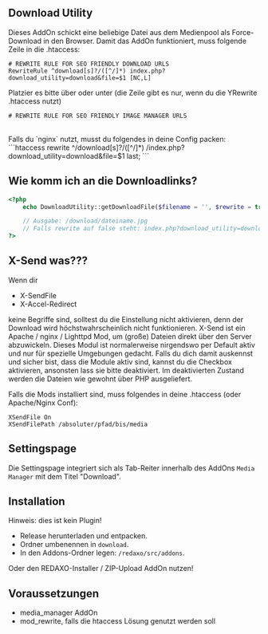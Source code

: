 Download Utility
----------------

Dieses AddOn schickt eine beliebige Datei aus dem Medienpool als Force-Download in den Browser.
Damit das AddOn funktioniert, muss folgende Zeile in die .htaccess:
<br>
```htaccess
# REWRITE RULE FOR SEO FRIENDLY DOWNLOAD URLS
RewriteRule ^download[s]?/([^/]*) index.php?download_utility=download&file=$1 [NC,L]
```

Platzier es bitte über oder unter (die Zeile gibt es nur, wenn du die YRewrite .htaccess nutzt)
```
# REWRITE RULE FOR SEO FRIENDLY IMAGE MANAGER URLS
```
<br>
Falls du `nginx` nutzt, musst du folgendes in deine Config packen:
```htaccess
rewrite ^/download[s]?/([^/]*) /index.php?download_utility=download&file=$1 last;
```

Wie komm ich an die Downloadlinks?
---------------------------------------

```php
<?php
    echo DownloadUtility::getDownloadFile($filename = '', $rewrite = true);

    // Ausgabe: /download/dateiname.jpg
    // Falls rewrite auf false steht: index.php?download_utility=download&file=dateiname.jpg
?>
```

X-Send was???
---------------

Wenn dir

* X-SendFile
* X-Accel-Redirect

keine Begriffe sind, solltest du die Einstellung nicht aktivieren, denn der Download wird höchstwahrscheinlich nicht funktionieren. X-Send ist ein Apache / nginx / Lighttpd Mod, um (große) Dateien direkt über den Server abzuwickeln. Dieses Modul ist normalerweise nirgendswo per Default aktiv und nur für spezielle Umgebungen gedacht. Falls du dich damit auskennst und sicher bist, dass die Module aktiv sind, kannst du die Checkbox aktivieren, ansonsten lass sie bitte deaktiviert. Im deaktivierten Zustand werden die Dateien wie gewohnt über PHP ausgeliefert.


Falls die Mods installiert sind, muss folgendes in deine .htaccess (oder Apache/Nginx Conf):

```
XSendFile On
XSendFilePath /absoluter/pfad/bis/media
```

Settingspage
------------
Die Settingspage integriert sich als Tab-Reiter innerhalb des AddOns `Media Manager` mit dem Titel "Download".

Installation
------------
Hinweis: dies ist kein Plugin!

* Release herunterladen und entpacken.
* Ordner umbenennen in `download`.
* In den Addons-Ordner legen: `/redaxo/src/addons`.

Oder den REDAXO-Installer / ZIP-Upload AddOn nutzen!

Voraussetzungen
------------

* media_manager AddOn
* mod_rewrite, falls die htaccess Lösung genutzt werden soll
